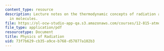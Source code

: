 ```yaml
---
content_type: resource
description: Lecture notes on the thermodynamic concepts of radiation and energy levels
  in molecules.
file: https://ol-ocw-studio-app-qa.s3.amazonaws.com/courses/12-815-atmospheric-radiation-fall-2008/73f7b629cb35a9ceb768d57877a102b3_thermo.pdf
file_type: application/pdf
resourcetype: Document
title: Physics of Radiation
uid: 73f7b629-cb35-a9ce-b768-d57877a102b3
---
```

